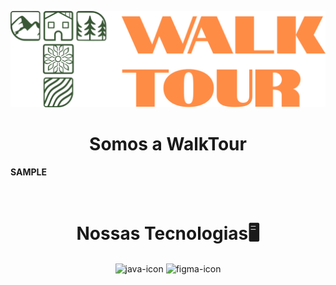 <p align="center">
  <img ![WalkTour] src="https://github.com/WalkTourDJKL/.github/blob/main/profile/logo.png" width="2500">
  <h1 align="center">Somos a WalkTour</h1>
</p>

<p align="justify" >
  <strong>
    SAMPLE
  </strong>
</p>

<div  align="center"> 
  <div style="display: inline_block"><br>
    <h1 align="center">Nossas Tecnologias🖥</h1>
    <img align="center" height="30" width="40" alt="java-icon" src="https://cdn.jsdelivr.net/gh/devicons/devicon/icons/java/java-original.svg"/>
    <img align="center" height="30" width="40" alt="figma-icon" src="https://cdn.jsdelivr.net/gh/devicons/devicon/icons/figma/figma-original.svg" />
  </div>
</div>
<br>
